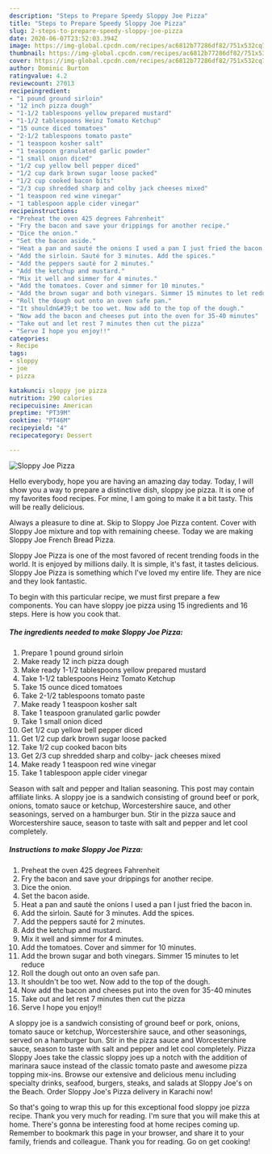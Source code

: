 ```yaml
---
description: "Steps to Prepare Speedy Sloppy Joe Pizza"
title: "Steps to Prepare Speedy Sloppy Joe Pizza"
slug: 2-steps-to-prepare-speedy-sloppy-joe-pizza
date: 2020-06-07T23:52:03.394Z
image: https://img-global.cpcdn.com/recipes/ac6812b77286df82/751x532cq70/sloppy-joe-pizza-recipe-main-photo.jpg
thumbnail: https://img-global.cpcdn.com/recipes/ac6812b77286df82/751x532cq70/sloppy-joe-pizza-recipe-main-photo.jpg
cover: https://img-global.cpcdn.com/recipes/ac6812b77286df82/751x532cq70/sloppy-joe-pizza-recipe-main-photo.jpg
author: Dominic Burton
ratingvalue: 4.2
reviewcount: 27013
recipeingredient:
- "1 pound ground sirloin"
- "12 inch pizza dough"
- "1-1/2 tablespoons yellow prepared mustard"
- "1-1/2 tablespoons Heinz Tomato Ketchup"
- "15 ounce diced tomatoes"
- "2-1/2 tablespoons tomato paste"
- "1 teaspoon kosher salt"
- "1 teaspoon granulated garlic powder"
- "1 small onion diced"
- "1/2 cup yellow bell pepper diced"
- "1/2 cup dark brown sugar loose packed"
- "1/2 cup cooked bacon bits"
- "2/3 cup shredded sharp and colby jack cheeses mixed"
- "1 teaspoon red wine vinegar"
- "1 tablespoon apple cider vinegar"
recipeinstructions:
- "Preheat the oven 425 degrees Fahrenheit"
- "Fry the bacon and save your drippings for another recipe."
- "Dice the onion."
- "Set the bacon aside."
- "Heat a pan and sauté the onions I used a pan I just fried the bacon in."
- "Add the sirloin. Sauté for 3 minutes. Add the spices."
- "Add the peppers sauté for 2 minutes."
- "Add the ketchup and mustard."
- "Mix it well and simmer for 4 minutes."
- "Add the tomatoes. Cover and simmer for 10 minutes."
- "Add the brown sugar and both vinegars. Simmer 15 minutes to let reduce"
- "Roll the dough out onto an oven safe pan."
- "It shouldn&#39;t be too wet. Now add to the top of the dough."
- "Now add the bacon and cheeses put into the oven for 35-40 minutes"
- "Take out and let rest 7 minutes then cut the pizza"
- "Serve I hope you enjoy!!"
categories:
- Recipe
tags:
- sloppy
- joe
- pizza

katakunci: sloppy joe pizza 
nutrition: 290 calories
recipecuisine: American
preptime: "PT39M"
cooktime: "PT46M"
recipeyield: "4"
recipecategory: Dessert

---
```



![Sloppy Joe Pizza](https://img-global.cpcdn.com/recipes/ac6812b77286df82/751x532cq70/sloppy-joe-pizza-recipe-main-photo.jpg)

Hello everybody, hope you are having an amazing day today. Today, I will show you a way to prepare a distinctive dish, sloppy joe pizza. It is one of my favorites food recipes. For mine, I am going to make it a bit tasty. This will be really delicious.

Always a pleasure to dine at. Skip to Sloppy Joe Pizza content. Cover with Sloppy Joe mixture and top with remaining cheese. Today we are making Sloppy Joe French Bread Pizza.

Sloppy Joe Pizza is one of the most favored of recent trending foods in the world. It is enjoyed by millions daily. It is simple, it's fast, it tastes delicious. Sloppy Joe Pizza is something which I've loved my entire life. They are nice and they look fantastic.


To begin with this particular recipe, we must first prepare a few components. You can have sloppy joe pizza using 15 ingredients and 16 steps. Here is how you cook that.

<!--inarticleads1-->

##### The ingredients needed to make Sloppy Joe Pizza:

1. Prepare 1 pound ground sirloin
1. Make ready 12 inch pizza dough
1. Make ready 1-1/2 tablespoons yellow prepared mustard
1. Take 1-1/2 tablespoons Heinz Tomato Ketchup
1. Take 15 ounce diced tomatoes
1. Take 2-1/2 tablespoons tomato paste
1. Make ready 1 teaspoon kosher salt
1. Take 1 teaspoon granulated garlic powder
1. Take 1 small onion diced
1. Get 1/2 cup yellow bell pepper diced
1. Get 1/2 cup dark brown sugar loose packed
1. Take 1/2 cup cooked bacon bits
1. Get 2/3 cup shredded sharp and colby- jack cheeses mixed
1. Make ready 1 teaspoon red wine vinegar
1. Take 1 tablespoon apple cider vinegar


Season with salt and pepper and Italian seasoning. This post may contain affiliate links. A sloppy joe is a sandwich consisting of ground beef or pork, onions, tomato sauce or ketchup, Worcestershire sauce, and other seasonings, served on a hamburger bun. Stir in the pizza sauce and Worcestershire sauce, season to taste with salt and pepper and let cool completely. 

<!--inarticleads2-->

##### Instructions to make Sloppy Joe Pizza:

1. Preheat the oven 425 degrees Fahrenheit
1. Fry the bacon and save your drippings for another recipe.
1. Dice the onion.
1. Set the bacon aside.
1. Heat a pan and sauté the onions I used a pan I just fried the bacon in.
1. Add the sirloin. Sauté for 3 minutes. Add the spices.
1. Add the peppers sauté for 2 minutes.
1. Add the ketchup and mustard.
1. Mix it well and simmer for 4 minutes.
1. Add the tomatoes. Cover and simmer for 10 minutes.
1. Add the brown sugar and both vinegars. Simmer 15 minutes to let reduce
1. Roll the dough out onto an oven safe pan.
1. It shouldn&#39;t be too wet. Now add to the top of the dough.
1. Now add the bacon and cheeses put into the oven for 35-40 minutes
1. Take out and let rest 7 minutes then cut the pizza
1. Serve I hope you enjoy!!


A sloppy joe is a sandwich consisting of ground beef or pork, onions, tomato sauce or ketchup, Worcestershire sauce, and other seasonings, served on a hamburger bun. Stir in the pizza sauce and Worcestershire sauce, season to taste with salt and pepper and let cool completely. Pizza Sloppy Joes take the classic sloppy joes up a notch with the addition of marinara sauce instead of the classic tomato paste and awesome pizza topping mix-ins. Browse our extensive and delicious menu including specialty drinks, seafood, burgers, steaks, and salads at Sloppy Joe&#39;s on the Beach. Order Sloppy Joe&#39;s Pizza delivery in Karachi now! 

So that's going to wrap this up for this exceptional food sloppy joe pizza recipe. Thank you very much for reading. I'm sure that you will make this at home. There's gonna be interesting food at home recipes coming up. Remember to bookmark this page in your browser, and share it to your family, friends and colleague. Thank you for reading. Go on get cooking!
